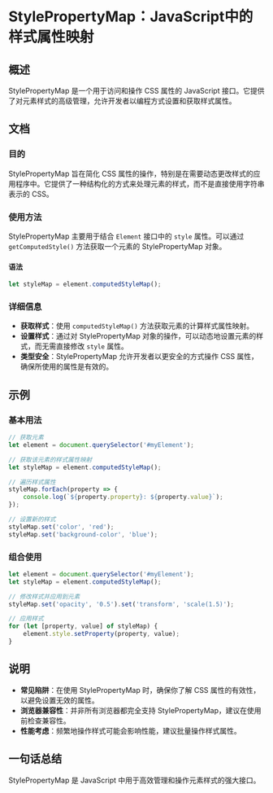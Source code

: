<!--
Meta Description: # StylePropertyMap：JavaScript中的样式属性映射 ## 概述 StylePropertyMap 是一个用于访问和操作 CSS 属性的 JavaScript 接口。它提供了对元素样式的高级管理，允许开发者以编程方式设置和获取样式属性。 ## 文档 ### 目的 StylePr...
Meta Keywords: stylepropertymap, stylemap, element, let, property
-->

# StylePropertyMap：JavaScript中的样式属性映射

## 概述
StylePropertyMap 是一个用于访问和操作 CSS 属性的 JavaScript 接口。它提供了对元素样式的高级管理，允许开发者以编程方式设置和获取样式属性。

## 文档
### 目的
StylePropertyMap 旨在简化 CSS 属性的操作，特别是在需要动态更改样式的应用程序中。它提供了一种结构化的方式来处理元素的样式，而不是直接使用字符串表示的 CSS。

### 使用方法
StylePropertyMap 主要用于结合 `Element` 接口中的 `style` 属性。可以通过 `getComputedStyle()` 方法获取一个元素的 StylePropertyMap 对象。

#### 语法
```javascript
let styleMap = element.computedStyleMap();
```

### 详细信息
- **获取样式**：使用 `computedStyleMap()` 方法获取元素的计算样式属性映射。
- **设置样式**：通过对 StylePropertyMap 对象的操作，可以动态地设置元素的样式，而无需直接修改 `style` 属性。
- **类型安全**：StylePropertyMap 允许开发者以更安全的方式操作 CSS 属性，确保所使用的属性是有效的。

## 示例
### 基本用法
```javascript
// 获取元素
let element = document.querySelector('#myElement');

// 获取该元素的样式属性映射
let styleMap = element.computedStyleMap();

// 遍历样式属性
styleMap.forEach(property => {
    console.log(`${property.property}: ${property.value}`);
});

// 设置新的样式
styleMap.set('color', 'red');
styleMap.set('background-color', 'blue');
```

### 组合使用
```javascript
let element = document.querySelector('#myElement');
let styleMap = element.computedStyleMap();

// 修改样式并应用到元素
styleMap.set('opacity', '0.5').set('transform', 'scale(1.5)');

// 应用样式
for (let [property, value] of styleMap) {
    element.style.setProperty(property, value);
}
```

## 说明
- **常见陷阱**：在使用 StylePropertyMap 时，确保你了解 CSS 属性的有效性，以避免设置无效的属性。
- **浏览器兼容性**：并非所有浏览器都完全支持 StylePropertyMap，建议在使用前检查兼容性。
- **性能考虑**：频繁地操作样式可能会影响性能，建议批量操作样式属性。

## 一句话总结
StylePropertyMap 是 JavaScript 中用于高效管理和操作元素样式的强大接口。